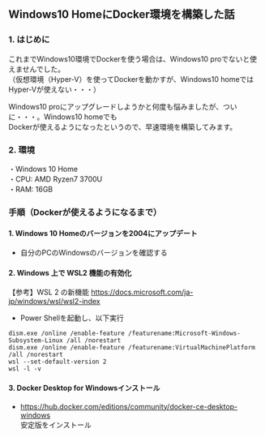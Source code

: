 ## Windows10 HomeにDocker環境を構築した話

### 1. はじめに
これまでWindows10環境でDockerを使う場合は、Windows10 proでないと使えませんでした。  
（仮想環境（Hyper-V）を使ってDockerを動かすが、Windows10 homeではHyper-Vが使えない・・・）  

Windows10 proにアップグレードしようかと何度も悩みましたが、ついに・・・。Windows10 homeでも  
Dockerが使えるようになったというので、早速環境を構築してみます。  


### 2. 環境
・Windows 10 Home  
・CPU: AMD Ryzen7 3700U  
・RAM: 16GB  

### 手順（Dockerが使えるようになるまで）

#### 1.  Windows 10 Homeのバージョンを2004にアップデート
- 自分のPCのWindowsのバージョンを確認する

#### 2. Windows 上で WSL2 機能の有効化

【参考】WSL 2 の新機能 https://docs.microsoft.com/ja-jp/windows/wsl/wsl2-index  

- Power Shellを起動し、以下実行  
```
dism.exe /online /enable-feature /featurename:Microsoft-Windows-Subsystem-Linux /all /norestart
dism.exe /online /enable-feature /featurename:VirtualMachinePlatform /all /norestart
wsl --set-default-version 2
wsl -l -v
```

#### 3. Docker Desktop for Windowsインストール
- https://hub.docker.com/editions/community/docker-ce-desktop-windows  
安定版をインストール


